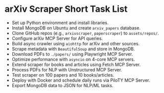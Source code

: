 # arXiv Scraper Short Task List

- Set up Python environment and install libraries.
- Install MongoDB on Ubuntu and create `arxiv_papers` database.
- Clone GitHub repos (e.g., `arxivscraper`, `paperscraper`) to `assets/repos/`.
- Configure arXiv MCP Server for API queries.
- Build async crawler using `aiohttp` for arXiv and other sources.
- Scrape metadata with `BeautifulSoup` and store in MongoDB.
- Download PDFs to `./papers/` using Playwright MCP Server.
- Optimize performance with `asyncio` on 4-core MCP servers.
- Extend scraper for books and articles using Fetch MCP Server.
- Process PDFs for NLP with Unstructured MCP Server.
- Test scraper on 100 papers and 10 books/articles.
- Deploy with Docker and schedule daily runs via PiloTY MCP Server.
- Export MongoDB data to JSON for NLP/ML tasks.
